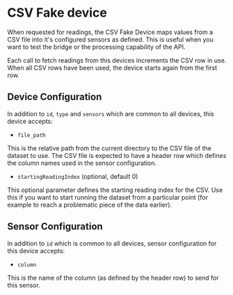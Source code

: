 # CSV Fake device

When requested for readings, the CSV Fake Device maps values from a CSV file into it's configured sensors as defined. This is useful when you want to test the bridge or the processing capability of the API.

Each call to fetch readings from this devices increments the CSV row in use. When all CSV rows have been used, the device starts again from the first row.

## Device Configuration
In addition to `id`, `type` and `sensors` which are common to all devices, this device accepts:

* `file_path`

This is the relative path from the current directory to the CSV file of the dataset to use. The CSV file is expected to have a header row which defines the column names used in the sensor configuration.

* `startingReadingIndex` (optional, default 0)

This optional parameter defines the starting reading index for the CSV. Use this if you want to start running the dataset from a particular point (for example to reach a problematic piece of the data earlier).

## Sensor Configuration
In addition to `id` which is common to all devices, sensor configuration for this device accepts:

* `column`

This is the name of the column (as defined by the header row) to send for this sensor.
